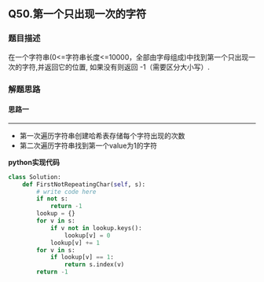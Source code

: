 ## Q50.第一个只出现一次的字符
### 题目描述
在一个字符串(0<=字符串长度<=10000，全部由字母组成)中找到第一个只出现一次的字符,并返回它的位置, 如果没有则返回 -1（需要区分大小写）.
### 解题思路
#### 思路一
****
- 第一次遍历字符串创建哈希表存储每个字符出现的次数
- 第二次遍历字符串找到第一个value为1的字符

**python实现代码**
```python
class Solution:
    def FirstNotRepeatingChar(self, s):
        # write code here
        if not s:
            return -1
        lookup = {}
        for v in s:
            if v not in lookup.keys():
                lookup[v] = 0
            lookup[v] += 1
        for v in s:
            if lookup[v] == 1:
                return s.index(v)
        return -1
```

